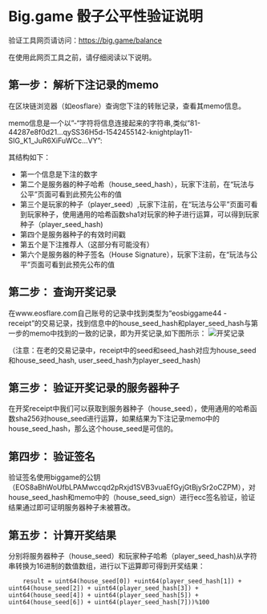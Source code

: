 # Big.game 骰子公平性验证说明

验证工具网页请访问：https://big.game/balance

在使用此网页工具之前，请仔细阅读以下说明。

## 第一步：	解析下注记录的memo

在区块链浏览器（如eosflare）查询您下注的转账记录，查看其memo信息。

memo信息是一个以”-“字符将信息连接起来的字符串,类似“81-44287e8f0d21...qySS36H5d-1542455142-knightplay11-SIG_K1_JuR6XiFuWCc...VY”:

其结构如下：
* 第一个信息是下注的数字
* 第二个是服务器的种子哈希（house_seed_hash），玩家下注前，在“玩法与公平”页面可看到此预先公布的值
* 第三个是玩家的种子（player_seed）,玩家下注前，在“玩法与公平”页面可看到玩家种子，使用通用的哈希函数sha1对玩家的种子进行运算，可以得到玩家种子（player_seed_hash)
* 第四个是服务器种子的有效时间戳
* 第五个是下注推荐人（这部分有可能没有）
* 第六个是服务器的种子签名（House Signature），玩家下注前，在“玩法与公平”页面可看到此预先公布的值

## 第二步：	查询开奖记录
在www.eosflare.com自己账号的记录中找到类型为“eosbiggame44 - receipt”的交易记录，找到信息中的house_seed_hash和player_seed_hash与第一步的memo中找到的一致的记录，即为开奖记录,如下图所示：
![开奖记录](https://github.com/biggamerobot/dice/blob/master/receipt.png)

（注意：在老的交易记录中，receipt中的seed和seed_hash对应为house_seed和house_seed_hash, user_seed_hash为player_seed_hash)

## 第三步：	验证开奖记录的服务器种子
在开奖receipt中我们可以获取到服务器种子（house_seed），使用通用的哈希函数sha256对house_seed进行运算，如果结果为下注记录memo中的house_seed_hash，那么这个house_seed是可信的。
## 第四步： 验证签名
验证签名使用biggame的公钥（EOS8aBhWoUfbLPAMwccqd2pRxjd1SVB3vuaEfGyjGtBjySr2oCZPM），对house_seed_hash和memo中的（house_seed_sign）进行ecc签名验证，验证结果通过即可证明服务器种子未被篡改。
## 第五步：	计算开奖结果
分别将服务器种子（house_seed）和玩家种子哈希（player_seed_hash)从字符串转换为16进制的数值数组，进行以下运算即可得到开奖结果：
		
        result = uint64(house_seed[0]) +uint64(player_seed_hash[1]) + uint64(house_seed[2]) + uint64(player_seed_hash[3]) + uint64(house_seed[4]) + uint64(player_seed_hash[5]) + uint64(house_seed[6]) + uint64(player_seed_hash[7]))%100
